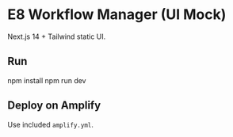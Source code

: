 # E8 Workflow Manager (UI Mock)
Next.js 14 + Tailwind static UI. 

## Run
npm install
npm run dev

## Deploy on Amplify
Use included `amplify.yml`.
